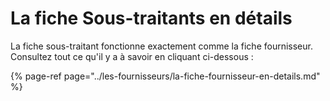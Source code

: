 # La fiche Sous-traitants en détails



La fiche sous-traitant fonctionne exactement comme la fiche fournisseur. Consultez tout ce qu'il y a à savoir en cliquant ci-dessous :

{% page-ref page="../les-fournisseurs/la-fiche-fournisseur-en-details.md" %}




